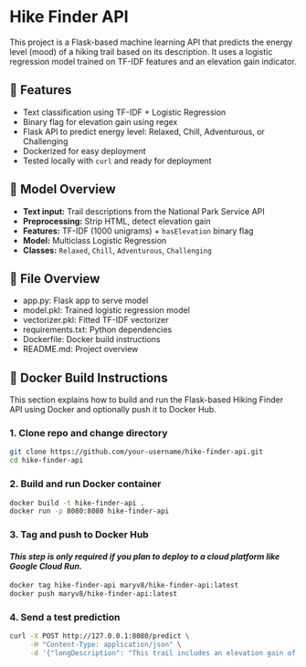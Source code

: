# Hike Finder API

This project is a Flask-based machine learning API that predicts the energy level (mood) of a hiking trail based on its description. It uses a logistic regression model trained on TF-IDF features and an elevation gain indicator.

## 🚀 Features

- Text classification using TF-IDF + Logistic Regression
- Binary flag for elevation gain using regex
- Flask API to predict energy level: Relaxed, Chill, Adventurous, or Challenging
- Dockerized for easy deployment
- Tested locally with `curl` and ready for deployment

## 🧠 Model Overview

- **Text input:** Trail descriptions from the National Park Service API
- **Preprocessing:** Strip HTML, detect elevation gain
- **Features:** TF-IDF (1000 unigrams) + `hasElevation` binary flag
- **Model:** Multiclass Logistic Regression
- **Classes:** `Relaxed`, `Chill`, `Adventurous`, `Challenging`

## 📁 File Overview

- app.py: Flask app to serve model
- model.pkl: Trained logistic regression model
- vectorizer.pkl: Fitted TF-IDF vectorizer
- requirements.txt: Python dependencies
- Dockerfile: Docker build instructions
- README.md: Project overview

## 🐳 Docker Build Instructions

This section explains how to build and run the Flask-based Hiking Finder API using Docker and optionally push it to Docker Hub.

### 1. Clone repo and change directory

```bash
git clone https://github.com/your-username/hike-finder-api.git
cd hike-finder-api
```

### 2. Build and run Docker container
```bash
docker build -t hike-finder-api .
docker run -p 8080:8080 hike-finder-api
```

### 3. Tag and push to Docker Hub
#### *This step is only required if you plan to deploy to a cloud platform like Google Cloud Run.*
```bash
docker tag hike-finder-api maryv8/hike-finder-api:latest
docker push maryv8/hike-finder-api:latest
```

### 4. Send a test prediction
```bash
curl -X POST http://127.0.0.1:8080/predict \
     -H "Content-Type: application/json" \
     -d '{"longDescription": "This trail includes an elevation gain of 1,500 feet over rocky terrain."}'
```
